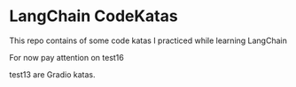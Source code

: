 # LangChain CodeKatas

This repo contains of some code katas I practiced while learning LangChain

For now pay attention on test16

test13 are Gradio katas.

